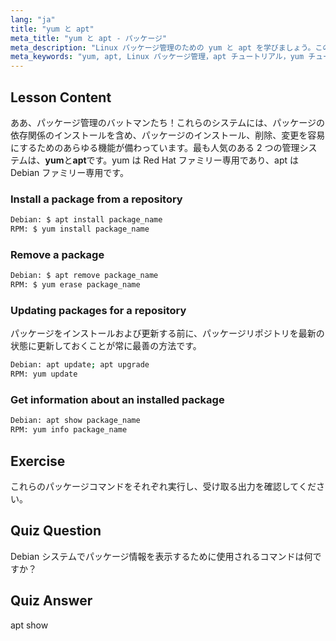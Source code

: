 ```yaml
---
lang: "ja"
title: "yum と apt"
meta_title: "yum と apt - パッケージ"
meta_description: "Linux パッケージ管理のための yum と apt を学びましょう。この初心者向けチュートリアルで、Debian/RPM システムでのソフトウェアのインストール、削除、更新を始めましょう。今日から始めましょう！"
meta_keywords: "yum, apt, Linux パッケージ管理，apt チュートリアル，yum チュートリアル，Linux コマンド，初心者ガイド，パッケージインストール"
---
```


## Lesson Content

ああ、パッケージ管理のバットマンたち！これらのシステムには、パッケージの依存関係のインストールを含め、パッケージのインストール、削除、変更を容易にするためのあらゆる機能が備わっています。最も人気のある 2 つの管理システムは、**yum**と**apt**です。yum は Red Hat ファミリー専用であり、apt は Debian ファミリー専用です。

### Install a package from a repository

```bash
Debian: $ apt install package_name
RPM: $ yum install package_name
```

### Remove a package

```bash
Debian: $ apt remove package_name
RPM: $ yum erase package_name
```

### Updating packages for a repository

パッケージをインストールおよび更新する前に、パッケージリポジトリを最新の状態に更新しておくことが常に最善の方法です。

```bash
Debian: apt update; apt upgrade
RPM: yum update
```

### Get information about an installed package

```bash
Debian: apt show package_name
RPM: yum info package_name
```

## Exercise

これらのパッケージコマンドをそれぞれ実行し、受け取る出力を確認してください。

## Quiz Question

Debian システムでパッケージ情報を表示するために使用されるコマンドは何ですか？

## Quiz Answer

apt show
